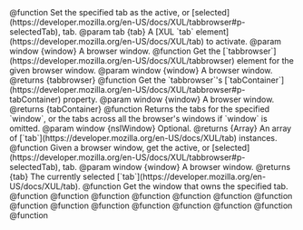 


<api name="activateTab">
@function
Set the specified tab as the active, or
[selected](https://developer.mozilla.org/en-US/docs/XUL/tabbrowser#p-selectedTab),
tab.
@param tab {tab}
A [XUL `tab` element](https://developer.mozilla.org/en-US/docs/XUL/tab)
to activate.
@param window {window}
A browser window.
</api>

<api name="getTabBrowser">
@function
Get the [`tabbrowser`](https://developer.mozilla.org/en-US/docs/XUL/tabbrowser)
element for the given browser window.
@param window {window}
A browser window.
@returns {tabbrowser}
</api>

<api name="getTabContainer">
@function
Get the `tabbrowser`'s
[`tabContainer`](https://developer.mozilla.org/en-US/docs/XUL/tabbrowser#p-tabContainer)
property.
@param window {window}
A browser window.
@returns {tabContainer}
</api>

<api name="getTabs">
@function
Returns the tabs for the specified `window`, or the tabs
across all the browser's windows if `window` is omitted.
@param window {nsIWindow}
Optional.
@returns {Array}
An array of [`tab`](https://developer.mozilla.org/en-US/docs/XUL/tab)
instances.
</api>

<api name="getActiveTab">
@function
Given a browser window, get the active, or
[selected](https://developer.mozilla.org/en-US/docs/XUL/tabbrowser#p-selectedTab),
tab.
@param window {window}
A browser window.
@returns {tab}
The currently selected
[`tab`](https://developer.mozilla.org/en-US/docs/XUL/tab).
</api>

<api name="getOwnerWindow">
@function
Get the window that owns the specified tab.
</api>

<api name="openTab">
@function
</api>

<api name="isTabOpen">
@function
</api>

<api name="closeTab">
@function
</api>

<api name="getURI">
@function
</api>

<api name="getTabBrowserForTab">
@function
</api>

<api name="getBrowserForTab">
@function
</api>

<api name="getTabTitle">
@function
</api>

<api name="setTabTitle">
@function
</api>

<api name="getTabContentWindow">
@function
</api>

<api name="getAllTabContentWindows">
@function
</api>

<api name="getTabForContentWindow">
@function
</api>

<api name="getTabURL">
@function
</api>

<api name="setTabURL">
@function
</api>

<api name="getTabContentType">
@function
</api>

<api name="getSelectedTab">
@function
</api>

